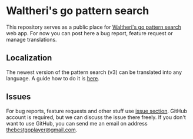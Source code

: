 # Waltheri's go pattern search

This repository serves as a public place for [Waltheri's go pattern search](http://ps.waltheri.net) web app. For now you can post here a bug report, feature request or manage translations.

## Localization

The newest version of the pattern search (v3) can be translated into any language. A guide how to do it is [here](https://github.com/waltheri/go-pattern-search/tree/master/i18n).

## Issues

For bug reports, feature requests and other stuff use [issue section](https://github.com/waltheri/go-pattern-search/issues). GitHub account is required, but we can discuss the issue there freely. If you don't want to use GitHub, you can send me an email on address thebestgoplayer@gmail.com.
